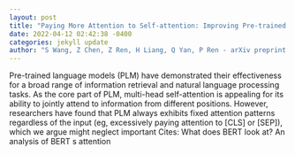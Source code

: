 ```yaml
--- 
layout: post 
title: "Paying More Attention to Self-attention: Improving Pre-trained Language Models via Attention Guiding" 
date: 2022-04-12 02:42:38 -0400 
categories: jekyll update 
author: "S Wang, Z Chen, Z Ren, H Liang, Q Yan, P Ren - arXiv preprint arXiv:2204.02922, 2022" 
--- 
```

Pre-trained language models (PLM) have demonstrated their effectiveness for a broad range of information retrieval and natural language processing tasks. As the core part of PLM, multi-head self-attention is appealing for its ability to jointly attend to information from different positions. However, researchers have found that PLM always exhibits fixed attention patterns regardless of the input (eg, excessively paying attention to [CLS] or [SEP]), which we argue might neglect important Cites: What does BERT look at? An analysis of BERT s attention